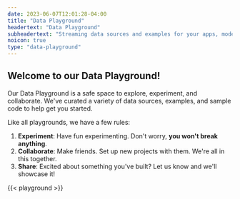 ```yaml
---
date: 2023-06-07T12:01:28-04:00
title: "Data Playground"
headertext: "Data Playground"
subheadertext: "Streaming data sources and examples for your apps, models, and services"
noicon: true
type: "data-playground"
---
```


## Welcome to our Data Playground!

Our Data Playground is a safe space to explore, experiment, and collaborate. We've curated a variety of data sources, examples, and sample code to help get you started.

Like all playgrounds, we have a few rules:
1. **Experiment**: Have fun experimenting. Don't worry, **you won't break anything**.
2. **Collaborate**: Make friends. Set up new projects with them. We're all in this together.
3. **Share**: Excited about something you've built? Let us know and we'll showcase it!

<!-- TODO: Add Search and Filter -->

<!-- Edit cards in data/en/data-playground.yaml -->
{{< playground >}}
